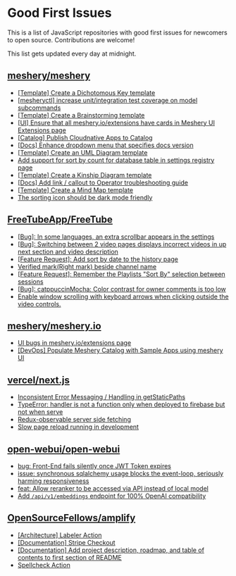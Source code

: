 # Good First Issues

This is a list of JavaScript repositories with good first issues for newcomers to open source. Contributions are welcome!

This list gets updated every day at midnight.

## [meshery/meshery](https://github.com/meshery/meshery)

- [[Template] Create a Dichotomous Key template](https://github.com/meshery/meshery/issues/12463)
- [[mesheryctl] increase unit/integration test coverage on model subcommands](https://github.com/meshery/meshery/issues/14042)
- [[Template] Create a Brainstorming template](https://github.com/meshery/meshery/issues/12503)
- [[UI] Ensure that all meshery.io/extensions have cards in Meshery UI Extensions page](https://github.com/meshery/meshery/issues/13623)
- [[Catalog] Publish Cloudnative Apps to Catalog](https://github.com/meshery/meshery/issues/9282)
- [[Docs] Enhance dropdown menu that specifies docs version](https://github.com/meshery/meshery/issues/9227)
- [[Template] Create an UML Diagram template](https://github.com/meshery/meshery/issues/12451)
- [Add support for sort by count for database table in settings registry page](https://github.com/meshery/meshery/issues/13958)
- [[Template] Create a Kinship Diagram template](https://github.com/meshery/meshery/issues/12452)
- [[Docs] Add link / callout to Operator troubleshooting guide](https://github.com/meshery/meshery/issues/13706)
- [[Template] Create a Mind Map template](https://github.com/meshery/meshery/issues/12455)
- [The sorting icon should be dark mode friendly](https://github.com/meshery/meshery/issues/13306)

## [FreeTubeApp/FreeTube](https://github.com/FreeTubeApp/FreeTube)

- [[Bug]: In some languages, an extra scrollbar appears in the settings](https://github.com/FreeTubeApp/FreeTube/issues/6330)
- [[Bug]: Switching between 2 video pages displays incorrect videos in up next section and video description](https://github.com/FreeTubeApp/FreeTube/issues/2261)
- [[Feature Request]: Add sort by date to the history page](https://github.com/FreeTubeApp/FreeTube/issues/5595)
- [Verified mark(Right mark) beside channel name](https://github.com/FreeTubeApp/FreeTube/issues/944)
- [[Feature Request]: Remember the Playlists "Sort By" selection between sessions](https://github.com/FreeTubeApp/FreeTube/issues/5008)
- [[Bug]: catppuccinMocha: Color contrast for owner comments is too low](https://github.com/FreeTubeApp/FreeTube/issues/6597)
- [Enable window scrolling with keyboard arrows when clicking outside the video controls.](https://github.com/FreeTubeApp/FreeTube/issues/931)

## [meshery/meshery.io](https://github.com/meshery/meshery.io)

- [UI bugs in meshery.io/extensions page](https://github.com/meshery/meshery.io/issues/2084)
- [[DevOps] Populate Meshery Catalog with Sample Apps using meshery UI](https://github.com/meshery/meshery.io/issues/1699)

## [vercel/next.js](https://github.com/vercel/next.js)

- [Inconsistent Error Messaging / Handling in getStaticPaths](https://github.com/vercel/next.js/issues/41281)
- [TypeError: handler is not a function only when deployed to firebase but not when serve](https://github.com/vercel/next.js/issues/10227)
- [Redux-observable server side fetching](https://github.com/vercel/next.js/issues/15971)
- [Slow page reload running in development](https://github.com/vercel/next.js/issues/25108)

## [open-webui/open-webui](https://github.com/open-webui/open-webui)

- [bug: Front-End fails silently once JWT Token expires](https://github.com/open-webui/open-webui/issues/5866)
- [issue: synchronous sqlalchemy usage blocks the event-loop, seriously harming responsiveness](https://github.com/open-webui/open-webui/issues/11233)
- [feat: Allow reranker to be accessed via API instead of local model](https://github.com/open-webui/open-webui/issues/8478)
- [Add `/api/v1/embeddings` endpoint for 100% OpenAI compatibility](https://github.com/open-webui/open-webui/issues/8719)

## [OpenSourceFellows/amplify](https://github.com/OpenSourceFellows/amplify)

- [[Architecture] Labeler Action](https://github.com/OpenSourceFellows/amplify/issues/625)
- [[Documentation] Stripe Checkout](https://github.com/OpenSourceFellows/amplify/issues/609)
- [[Documentation] Add project description, roadmap, and table of contents to first section of README](https://github.com/OpenSourceFellows/amplify/issues/356)
- [Spellcheck Action](https://github.com/OpenSourceFellows/amplify/issues/626)

